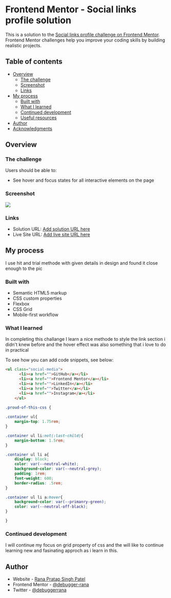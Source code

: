 # Frontend Mentor - Social links profile solution

This is a solution to the [Social links profile challenge on Frontend Mentor](https://www.frontendmentor.io/challenges/social-links-profile-UG32l9m6dQ). Frontend Mentor challenges help you improve your coding skills by building realistic projects. 

## Table of contents

- [Overview](#overview)
  - [The challenge](#the-challenge)
  - [Screenshot](#screenshot)
  - [Links](#links)
- [My process](#my-process)
  - [Built with](#built-with)
  - [What I learned](#what-i-learned)
  - [Continued development](#continued-development)
  - [Useful resources](#useful-resources)
- [Author](#author)
- [Acknowledgments](#acknowledgments)



## Overview

### The challenge

Users should be able to:

- See hover and focus states for all interactive elements on the page

### Screenshot

![](./screenshot.jpg)



### Links

- Solution URL: [Add solution URL here](https://github.com/debugger-rana/fm-social-links-profile-main)
- Live Site URL: [Add live site URL here](https://your-live-site-url.com)

## My process
I use hit and trial methode with given details in design and found it close enough to the pic 

### Built with

- Semantic HTML5 markup
- CSS custom properties
- Flexbox
- CSS Grid
- Mobile-first workflow


### What I learned

In completing this challange I learn a nice methode to style the link section i didn't knew before and 
the hover effect was also something that i love to do in practical 


To see how you can add code snippets, see below:

```html
<ul class="social-media">
      <li><a href="">GitHub</a></li>
      <li><a href="">Frontend Mentor</a></li>
      <li><a href="">LinkedIn</a></li>
      <li><a href="">Twitter</a></li>
      <li><a href="">Instagram</a></li>
    </ul>
```
```css
.proud-of-this-css {
 
.container ul{
    margin-top: 1.75rem;
}

.container ul li:not(:last-child){
    margin-bottom: 1.5rem;
}

.container ul li a{
    display: block;
    color: var(--neutral-white);
    background-color: var(--neutral-grey);
    padding: 1rem;
    font-weight: 600;
    border-radius: .5rem;
}

.container ul li a:hover{
    background-color: var(--primanry-green);
    color: var(--neutral-off-black);
}

}
```


### Continued development

I will continue my focus on grid property of css and the will like to continue learning new and fasinating approch as i learn in this.



## Author

- Website - [Rana Pratap Singh Patel](https://www.your-site.com)
- Frontend Mentor - [@debugger-rana](https://www.frontendmentor.io/profile/debugger-rana)
- Twitter - [@debuggerrana](https://twitter.com/debuggerrana)



